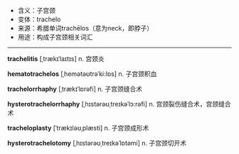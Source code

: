 - <span class="definition">含义：子宫颈</span>
- <span class="definition">变体：trachelo</span>
- <span class="definition">来源：希腊单词trachēlos（意为neck，即脖子）</span>
- <span class="definition">用途：构成子宫颈相关词汇</span>


---


<span class="vocabulary">**trachelitis**</span> [ˌtrækɪˈlaɪtɪs] n. 宫颈炎 

<span class="vocabulary">**hematotrachelos**</span> [ˌhemətəʊtrəˈki:lɒs] n. 子宫颈积血

<span class="vocabulary">**trachelorrhaphy**</span> [ˌtrækɪˈlɒrəfi] n. 子宫颈缝合术

<span class="vocabulary">**hysterotrachelorrhaphy**</span> [ˌhɪstərəʊˌtreɪkəˈlɔ:rəfi] n. 宫颈裂伤缝合术，宫颈缝合术

<span class="vocabulary">**tracheloplasty**</span> [ˈtrækɪləʊˌplæsti] n. 子宫颈成形术

<span class="vocabulary">**hysterotrachelotomy**</span> [ˌhɪstərəʊˌtreɪkəˈlɒtəmi] n. 子宫颈切开术
